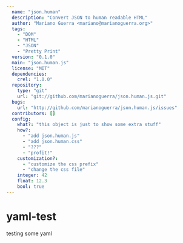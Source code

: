 ```yaml
---
  name: "json.human"
  description: "Convert JSON to human readable HTML"
  author: "Mariano Guerra <mariano@marianoguerra.org>"
  tags: 
    - "DOM"
    - "HTML"
    - "JSON"
    - "Pretty Print"
  version: "0.1.0"
  main: "json.human.js"
  license: "MIT"
  dependencies: 
    crel: "1.0.0"
  repository: 
    type: "git"
    url: "git://github.com/marianoguerra/json.human.js.git"
  bugs: 
    url: "http://github.com/marianoguerra/json.human.js/issues"
  contributors: []
  config: 
    what?: "this object is just to show some extra stuff"
    how?: 
      - "add json.human.js"
      - "add json.human.css"
      - "???"
      - "profit!"
    customization?: 
      - "customize the css prefix"
      - "change the css file"
    integer: 42
    float: 12.3
    bool: true
---
```


yaml-test
=========

testing some yaml

